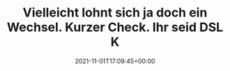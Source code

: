 ---
retweeted: false
source: <a href="https://mobile.twitter.com" rel="nofollow">Twitter Web App</a>
entities:
  hashtags: []
  symbols: []
  user_mentions: []
  urls: []
display_text_range:
- '0'
- '82'
favorite_count: '0'
id_str: '1455220531205128203'
truncated: false
retweet_count: '0'
id: '1455220531205128203'
created_at: Mon Nov 01 17:09:45 +0000 2021
favorited: false
full_text: |-
  Vielleicht lohnt sich ja doch ein Wechsel.
  Kurzer Check. Ihr seid DSL Kund:in bei…
lang: de
tags:
- pesos/twitter
date: '2021-11-01T17:09:45+00:00'
src: https://twitter.com/bascht/status/1455220531205128203
original_url: https://twitter.com/bascht/status/1455220531205128203
type: twitter_tweet
text: |-
  Vielleicht lohnt sich ja doch ein Wechsel.
  Kurzer Check. Ihr seid DSL Kund:in bei…
title: |-
  Vielleicht lohnt sich ja doch ein Wechsel.
  Kurzer Check. Ihr seid DSL K

---
